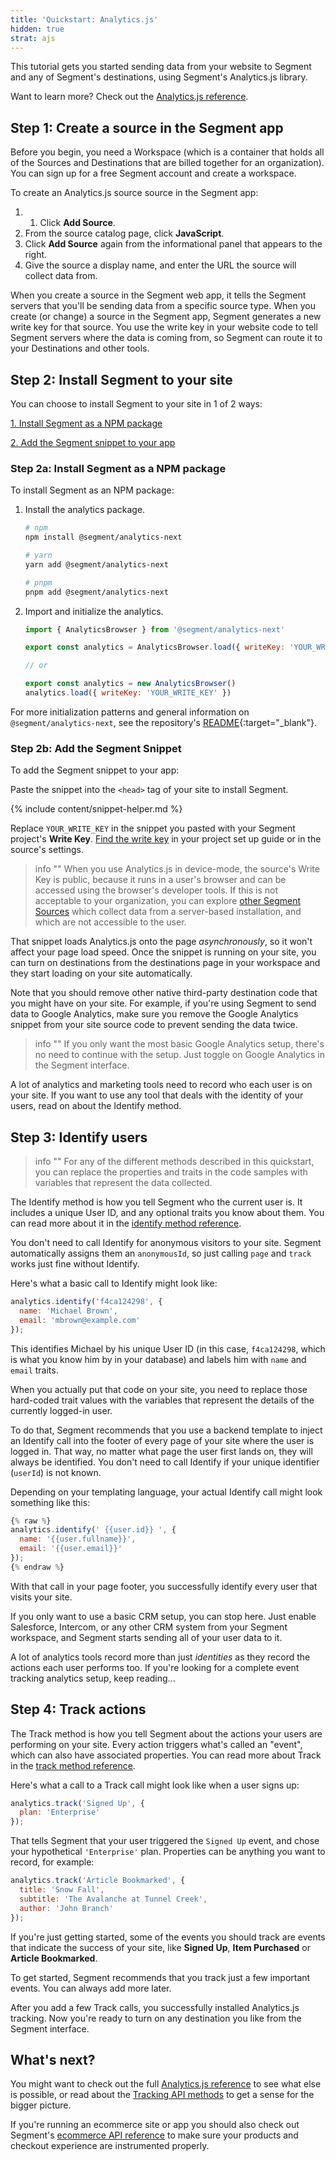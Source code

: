 ```yaml
---
title: 'Quickstart: Analytics.js'
hidden: true
strat: ajs
---
```


This tutorial gets you started sending data from your website to Segment and any of Segment's destinations, using Segment's Analytics.js library. 

Want to learn more? Check out the [Analytics.js reference](/docs/connections/sources/catalog/libraries/website/javascript/).

## Step 1: Create a source in the Segment app

Before you begin, you need a Workspace (which is a container that holds all of the Sources and Destinations that are billed together for an organization). You can sign up for a free Segment account and create a workspace.

To create an Analytics.js source source in the Segment app: 
1. 1. Click **Add Source**.
2. From the source catalog page, click **JavaScript**.
3. Click **Add Source** again from the informational panel that appears to the right.
4. Give the source a display name, and enter the URL the source will collect data from.

When you create a source in the Segment web app, it tells the Segment servers that you'll be sending data from a specific source type. When you create (or change) a source in the Segment app, Segment generates a new write key for that source. You use the write key in your website code to tell Segment servers where the data is coming from, so Segment can route it to your Destinations and other tools.


## Step 2: Install Segment to your site

You can choose to install Segment to your site in 1 of 2 ways:

[1. Install Segment as a NPM package](#step-2a-install-segment-as-a-npm-package)

[2. Add the Segment snippet to your app](#step-2b-add-the-segment-snippet)

### Step 2a: Install Segment as a NPM package

To install Segment as an NPM package: 

1. Install the analytics package.

    ```sh
    # npm
    npm install @segment/analytics-next

    # yarn
    yarn add @segment/analytics-next

    # pnpm
    pnpm add @segment/analytics-next
    ```

2. Import and initialize the analytics.

    ```js
    import { AnalyticsBrowser } from '@segment/analytics-next'

    export const analytics = AnalyticsBrowser.load({ writeKey: 'YOUR_WRITE_KEY' })

    // or 

    export const analytics = new AnalyticsBrowser()
    analytics.load({ writeKey: 'YOUR_WRITE_KEY' })
    ```

For more initialization patterns and general information on `@segment/analytics-next`, see the repository's [README](https://github.com/segmentio/analytics-next/tree/master/packages/browser){:target="_blank"}.

### Step 2b: Add the Segment Snippet

To add the Segment snippet to your app: 

Paste the snippet into the `<head>` tag of your site to install Segment.

  {% include content/snippet-helper.md %}

Replace `YOUR_WRITE_KEY` in the snippet you pasted with your Segment project's **Write Key**. [Find the write key](/docs/connections/find-writekey/) in your project set up guide or in the source's settings.

> info ""
> When you use Analytics.js in device-mode, the source's Write Key is public, because it runs in a user's browser and can be accessed using the browser's developer tools. If this is not acceptable to your organization, you can explore [other Segment Sources](/docs/connections/sources/catalog/) which collect data from a server-based installation, and which are not accessible to the user.

That snippet loads Analytics.js onto the page _asynchronously_, so it won't affect your page load speed. Once the snippet is running on your site, you can turn on destinations from the destinations page in your workspace and they start loading on your site automatically.

Note that you should remove other native third-party destination code that you might have on your site. For example, if you're using Segment to send data to Google Analytics, make sure you remove the Google Analytics snippet from your site source code to prevent sending the data twice.

> info ""
> If you only want the most basic Google Analytics setup, there's no need to continue with the setup. Just toggle on Google Analytics in the Segment interface.

A lot of analytics and marketing tools need to record who each user is on your site. If you want to use any tool that deals with the identity of your users, read on about the Identify method.

## Step 3: Identify users

> info ""
> For any of the different methods described in this quickstart, you can replace the properties and traits in the code samples with variables that represent the data collected.

The Identify method is how you tell Segment who the current user is. It includes a unique User ID, and any optional traits you know about them. You can read more about it in the [identify method reference](/docs/connections/sources/catalog/libraries/website/javascript#identify).

You don't need to call Identify for anonymous visitors to your site. Segment automatically assigns them an `anonymousId`, so just calling `page` and `track` works just fine without Identify.

Here's what a basic call to Identify might look like:

```js
analytics.identify('f4ca124298', {
  name: 'Michael Brown',
  email: 'mbrown@example.com'
});
```
This identifies Michael by his unique User ID (in this case, `f4ca124298`, which is what you know him by in your database) and labels him with `name` and `email` traits.

When you actually put that code on your site, you need to replace those hard-coded trait values with the variables that represent the details of the currently logged-in user.

To do that, Segment recommends that you use a backend template to inject an Identify call into the footer of every page of your site where the user is logged in. That way, no matter what page the user first lands on, they will always be identified. You don't need to call Identify if your unique identifier (`userId`) is not known.

Depending on your templating language, your actual Identify call might look something like this:

```js
{% raw %}
analytics.identify(' {{user.id}} ', {
  name: '{{user.fullname}}',
  email: '{{user.email}}'
});
{% endraw %}
```

With that call in your page footer, you successfully identify every user that visits your site.

If you only want to use a basic CRM setup, you can stop here. Just enable Salesforce, Intercom, or any other CRM system from your Segment workspace, and Segment starts sending all of your user data to it.

A lot of analytics tools record more than just _identities_ as they record the actions each user performs too. If you're looking for a complete event tracking analytics setup, keep reading...


## Step 4: Track actions

The Track method is how you tell Segment about the actions your users are performing on your site. Every action triggers what's called an "event", which can also have associated properties. You can read more about Track in the [track method reference](/docs/connections/sources/catalog/libraries/website/javascript#track).

Here's what a call to a Track call might look like when a user signs up:

```js
analytics.track('Signed Up', {
  plan: 'Enterprise'
});
```

That tells Segment that your user triggered the `Signed Up` event, and chose your hypothetical `'Enterprise'` plan. Properties can be anything you want to record, for example:

```js
analytics.track('Article Bookmarked', {
  title: 'Snow Fall',
  subtitle: 'The Avalanche at Tunnel Creek',
  author: 'John Branch'
});
```

If you're just getting started, some of the events you should track are events that indicate the success of your site, like **Signed Up**, **Item Purchased** or **Article Bookmarked**.

To get started, Segment recommends that you track just a few important events. You can always add more later.

After you add a few Track calls, you successfully installed Analytics.js tracking. Now you're ready to turn on any destination you like from the Segment interface.

## What's next?

You might want to check out the full [Analytics.js reference](/docs/connections/sources/catalog/libraries/website/javascript) to see what else is possible, or read about the [Tracking API methods](/docs/connections/sources/catalog/libraries/server/http/) to get a sense for the bigger picture.

If you're running an ecommerce site or app you should also check out Segment's [ecommerce API reference](/docs/connections/spec/ecommerce/v2/) to make sure your products and checkout experience are instrumented properly.
